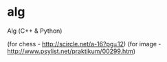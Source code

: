 # alg
Alg (С++ &amp; Python)

(for chess - http://scircle.net/a-16?pg=12)
(for image - http://www.psylist.net/praktikum/00299.htm)
